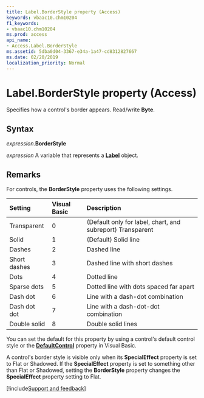 ```yaml
---
title: Label.BorderStyle property (Access)
keywords: vbaac10.chm10204
f1_keywords:
- vbaac10.chm10204
ms.prod: access
api_name:
- Access.Label.BorderStyle
ms.assetid: 5dba0d04-3367-e34a-1a47-cd8312827667
ms.date: 02/20/2019
localization_priority: Normal
---
```



# Label.BorderStyle property (Access)

Specifies how a control's border appears. Read/write **Byte**.


## Syntax

_expression_.**BorderStyle**

_expression_ A variable that represents a **[Label](Access.Label.md)** object.


## Remarks

For controls, the **BorderStyle** property uses the following settings.

|Setting|Visual Basic|Description|
|:-----|:-----|:-----|
|Transparent|0|(Default only for label, chart, and subreport) Transparent|
|Solid|1|(Default) Solid line|
|Dashes|2|Dashed line|
|Short dashes|3|Dashed line with short dashes|
|Dots|4|Dotted line|
|Sparse dots|5|Dotted line with dots spaced far apart|
|Dash dot|6|Line with a dash-dot combination|
|Dash dot dot|7|Line with a dash-dot-dot combination|
|Double solid|8|Double solid lines|

You can set the default for this property by using a control's default control style or the **[DefaultControl](access.form.defaultcontrol.md)** property in Visual Basic.

A control's border style is visible only when its **SpecialEffect** property is set to Flat or Shadowed. If the **SpecialEffect** property is set to something other than Flat or Shadowed, setting the **BorderStyle** property changes the **SpecialEffect** property setting to Flat.




[!include[Support and feedback](~/includes/feedback-boilerplate.md)]